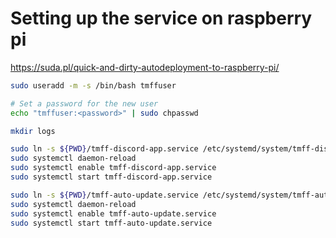 # Setting up the service on raspberry pi

https://suda.pl/quick-and-dirty-autodeployment-to-raspberry-pi/

```bash
sudo useradd -m -s /bin/bash tmffuser

# Set a password for the new user
echo "tmffuser:<password>" | sudo chpasswd

mkdir logs

sudo ln -s ${PWD}/tmff-discord-app.service /etc/systemd/system/tmff-discord-app.service
sudo systemctl daemon-reload
sudo systemctl enable tmff-discord-app.service
sudo systemctl start tmff-discord-app.service

sudo ln -s ${PWD}/tmff-auto-update.service /etc/systemd/system/tmff-auto-update.service
sudo systemctl daemon-reload
sudo systemctl enable tmff-auto-update.service
sudo systemctl start tmff-auto-update.service
```